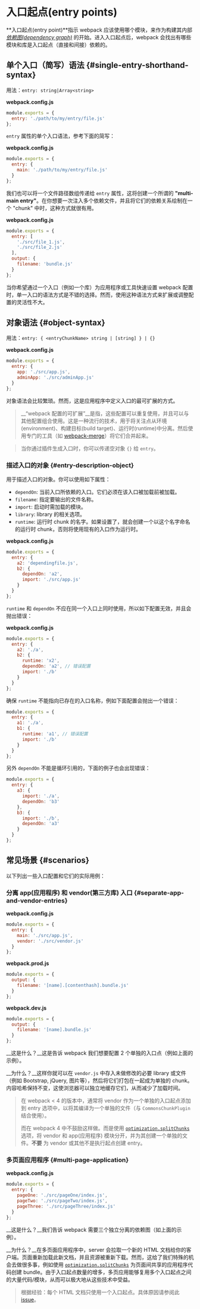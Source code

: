 # 入口起点(entry points)

**入口起点(entry point)**指示 webpack 应该使用哪个模块，来作为构建其内部 *[依赖图(dependency graph)](https://v4.webpack.docschina.org/concepts/dependency-graph/)* 的开始。进入入口起点后，webpack 会找出有哪些模块和库是入口起点（直接和间接）依赖的。


## 单个入口（简写）语法 {#single-entry-shorthand-syntax}

用法：`entry: string|Array<string>`

__webpack.config.js__

```javascript
module.exports = {
  entry: './path/to/my/entry/file.js'
};
```

`entry` 属性的单个入口语法，参考下面的简写：

__webpack.config.js__

```javascript
module.exports = {
  entry: {
    main: './path/to/my/entry/file.js'
  }
};
```

我们也可以将一个文件路径数组传递给 `entry` 属性，这将创建一个所谓的 __"multi-main entry"__。在你想要一次注入多个依赖文件，并且将它们的依赖关系绘制在一个 "chunk" 中时，这种方式就很有用。

__webpack.config.js__

```javascript
module.exports = {
  entry: [ 
    './src/file_1.js',
    './src/file_2.js'
  ],
  output: {
    filename: 'bundle.js'
  }
};
```

当你希望通过一个入口（例如一个库）为应用程序或工具快速设置 webpack 配置时，单一入口的语法方式是不错的选择。然而，使用这种语法方式来扩展或调整配置的灵活性不大。


## 对象语法 {#object-syntax}

用法：`entry: { <entryChunkName> string | [string] } | {}`

__webpack.config.js__

```javascript
module.exports = {
  entry: {
    app: './src/app.js',
    adminApp: './src/adminApp.js'
  }
};
```

对象语法会比较繁琐。然而，这是应用程序中定义入口的最可扩展的方式。

> __“webpack 配置的可扩展”__是指，这些配置可以重复使用，并且可以与其他配置组合使用。这是一种流行的技术，用于将关注点从环境(environment)、构建目标(build target)、运行时(runtime)中分离。然后使用专门的工具（如 [webpack-merge](https://github.com/survivejs/webpack-merge)）将它们合并起来。

> 当你通过插件生成入口时，你可以传递空对象 `{}` 给 `entry`。

### 描述入口的对象 {#entry-description-object}

用于描述入口的对象。你可以使用如下属性：

- `dependOn`:  当前入口所依赖的入口。它们必须在该入口被加载前被加载。
- `filename`:  指定要输出的文件名称。
- `import`:  启动时需加载的模块。
- `library`:  library 的相关选项。
- `runtime`:  运行时 chunk 的名字。如果设置了，就会创建一个以这个名字命名的运行时 chunk，否则将使用现有的入口作为运行时。

__webpack.config.js__

```javascript
module.exports = {
  entry: {
    a2: 'dependingfile.js',
    b2: {
      dependOn: 'a2',
      import: './src/app.js'
    }
  }
};
```

`runtime` 和 `dependOn` 不应在同一个入口上同时使用，所以如下配置无效，并且会抛出错误：

__webpack.config.js__

```javascript
module.exports = {
  entry: {
    a2: './a',
    b2: {
      runtime: 'x2',
      dependOn: 'a2', // 错误配置
      import: './b'
    }
  }
};
```

确保 `runtime` 不能指向已存在的入口名称，例如下面配置会抛出一个错误：

```javascript
module.exports = {
  entry: {
    a1: './a',
    b1: {
      runtime: 'a1', // 错误配置
      import: './b'
    }
  }
};
```

另外 `dependOn` 不能是循环引用的，下面的例子也会出现错误：

```javascript
module.exports = {
  entry: {
    a3: {
      import: './a',
      dependOn: 'b3'
    },
    b3: {
      import: './b',
      dependOn: 'a3'
    }
  }
};
```

## 常见场景 {#scenarios}

以下列出一些入口配置和它们的实际用例： 

### 分离 app(应用程序) 和 vendor(第三方库) 入口 {#separate-app-and-vendor-entries}

__webpack.config.js__

```javascript
module.exports = {
  entry: {
    main: './src/app.js',
    vendor: './src/vendor.js'
  }
};
```

__webpack.prod.js__

```javascript
module.exports = {
  output: {
    filename: '[name].[contenthash].bundle.js'
  }
};
```

__webpack.dev.js__

```javascript
module.exports = {
  output: {
    filename: '[name].bundle.js'
  }
};
```

__这是什么？__这是告诉 webpack 我们想要配置 2 个单独的入口点（例如上面的示例）。

__为什么？__这样你就可以在 `vendor.js` 中存入未做修改的必要 library 或文件（例如 Bootstrap, jQuery, 图片等），然后将它们打包在一起成为单独的 chunk。内容哈希保持不变，这使浏览器可以独立地缓存它们，从而减少了加载时间。

> 在 webpack < 4 的版本中，通常将 vendor 作为一个单独的入口起点添加到 entry 选项中，以将其编译为一个单独的文件（与 `CommonsChunkPlugin` 结合使用）。
>
> 而在 webpack 4 中不鼓励这样做。而是使用 [`optimization.splitChunks`](/configuration/optimization/#optimizationsplitchunks) 选项，将 vendor 和 app(应用程序) 模块分开，并为其创建一个单独的文件。__不要__ 为 vendor 或其他不是执行起点创建 entry。

### 多页面应用程序 {#multi-page-application}

__webpack.config.js__

```javascript
module.exports = {
  entry: {
    pageOne: './src/pageOne/index.js',
    pageTwo: './src/pageTwo/index.js',
    pageThree: './src/pageThree/index.js'
  }
};
```

__这是什么？__我们告诉 webpack 需要三个独立分离的依赖图（如上面的示例）。

__为什么？__在多页面应用程序中，server 会拉取一个新的 HTML 文档给你的客户端。页面重新加载此新文档，并且资源被重新下载。然而，这给了我们特殊的机会去做很多事，例如使用 [`optimization.splitChunks`](/configuration/optimization/#optimizationsplitchunks) 为页面间共享的应用程序代码创建 bundle。由于入口起点数量的增多，多页应用能够复用多个入口起点之间的大量代码/模块，从而可以极大地从这些技术中受益。

> 根据经验：每个 HTML 文档只使用一个入口起点。具体原因请参阅此[ issue](https://bundlers.tooling.report/code-splitting/multi-entry/#webpack)。

